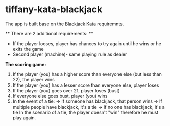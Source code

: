 ﻿# tiffany-kata-blackjack
The app is built base on the [Blackjack Kata](https://github.com/MYOB-Technology/General_Developer/blob/main/katas/kata-foundational/foundational-kata-blackjack.md) requiremnts.

** There are 2 additional requirements: **
- If the player looses, player has chances to try again until he wins or he exits the game
- Second player (machine)- same playing rule as dealer

**The scoring game:**
1. If the player (you) has a higher score than everyone else (but less than 22), the player wins
2. If the player (you) has a lesser score than everyone else, player loses
3. If the player (you) goes over 21, player loses (bust)
4. If everyone else goes bust, player (you) wins
5. In the event of a tie:
   -> If someone has blackjack, that person wins
   -> If multiple people have blackjack, it's a tie
   -> If no one has blackjack, it's a tie
In the scenario of a tie, the player doesn't "win" therefore he must play again.